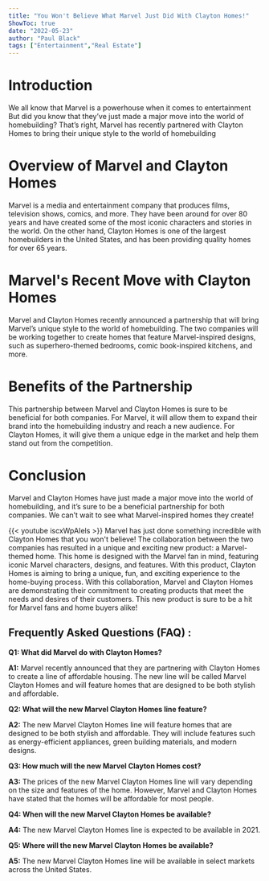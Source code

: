 ```yaml
---
title: "You Won't Believe What Marvel Just Did With Clayton Homes!"
ShowToc: true 
date: "2022-05-23"
author: "Paul Black" 
tags: ["Entertainment","Real Estate"]
---
```

# Introduction

We all know that Marvel is a powerhouse when it comes to entertainment But did you know that they’ve just made a major move into the world of homebuilding? That’s right, Marvel has recently partnered with Clayton Homes to bring their unique style to the world of homebuilding 

# Overview of Marvel and Clayton Homes

Marvel is a media and entertainment company that produces films, television shows, comics, and more. They have been around for over 80 years and have created some of the most iconic characters and stories in the world. On the other hand, Clayton Homes is one of the largest homebuilders in the United States, and has been providing quality homes for over 65 years. 

# Marvel's Recent Move with Clayton Homes

Marvel and Clayton Homes recently announced a partnership that will bring Marvel’s unique style to the world of homebuilding. The two companies will be working together to create homes that feature Marvel-inspired designs, such as superhero-themed bedrooms, comic book-inspired kitchens, and more. 

# Benefits of the Partnership

This partnership between Marvel and Clayton Homes is sure to be beneficial for both companies. For Marvel, it will allow them to expand their brand into the homebuilding industry and reach a new audience. For Clayton Homes, it will give them a unique edge in the market and help them stand out from the competition. 

# Conclusion

Marvel and Clayton Homes have just made a major move into the world of homebuilding, and it’s sure to be a beneficial partnership for both companies. We can’t wait to see what Marvel-inspired homes they create!

{{< youtube iscxWpAIels >}} 
Marvel has just done something incredible with Clayton Homes that you won't believe! The collaboration between the two companies has resulted in a unique and exciting new product: a Marvel-themed home. This home is designed with the Marvel fan in mind, featuring iconic Marvel characters, designs, and features. With this product, Clayton Homes is aiming to bring a unique, fun, and exciting experience to the home-buying process. With this collaboration, Marvel and Clayton Homes are demonstrating their commitment to creating products that meet the needs and desires of their customers. This new product is sure to be a hit for Marvel fans and home buyers alike!

## Frequently Asked Questions (FAQ) :
**Q1: What did Marvel do with Clayton Homes?**

**A1:** Marvel recently announced that they are partnering with Clayton Homes to create a line of affordable housing. The new line will be called Marvel Clayton Homes and will feature homes that are designed to be both stylish and affordable. 

**Q2: What will the new Marvel Clayton Homes line feature?**

**A2:** The new Marvel Clayton Homes line will feature homes that are designed to be both stylish and affordable. They will include features such as energy-efficient appliances, green building materials, and modern designs. 

**Q3: How much will the new Marvel Clayton Homes cost?**

**A3:** The prices of the new Marvel Clayton Homes line will vary depending on the size and features of the home. However, Marvel and Clayton Homes have stated that the homes will be affordable for most people. 

**Q4: When will the new Marvel Clayton Homes be available?**

**A4:** The new Marvel Clayton Homes line is expected to be available in 2021. 

**Q5: Where will the new Marvel Clayton Homes be available?**

**A5:** The new Marvel Clayton Homes line will be available in select markets across the United States.



